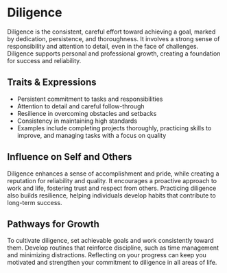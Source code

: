 # Diligence

Diligence is the consistent, careful effort toward achieving a goal, marked by dedication, persistence, and thoroughness. It involves a strong sense of responsibility and attention to detail, even in the face of challenges. Diligence supports personal and professional growth, creating a foundation for success and reliability.

## Traits & Expressions

- Persistent commitment to tasks and responsibilities
- Attention to detail and careful follow-through
- Resilience in overcoming obstacles and setbacks
- Consistency in maintaining high standards
- Examples include completing projects thoroughly, practicing skills to improve, and managing tasks with a focus on quality

## Influence on Self and Others

Diligence enhances a sense of accomplishment and pride, while creating a reputation for reliability and quality. It encourages a proactive approach to work and life, fostering trust and respect from others. Practicing diligence also builds resilience, helping individuals develop habits that contribute to long-term success.

## Pathways for Growth

To cultivate diligence, set achievable goals and work consistently toward them. Develop routines that reinforce discipline, such as time management and minimizing distractions. Reflecting on your progress can keep you motivated and strengthen your commitment to diligence in all areas of life.